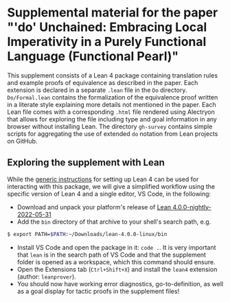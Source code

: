 # Supplemental material for the paper "'do' Unchained: Embracing Local Imperativity in a Purely Functional Language (Functional Pearl)"

This supplement consists of a Lean 4 package containing translation rules and example proofs of equivalence as described in the paper.
Each extension is declared in a separate `.lean` file in the `Do` directory.
`Do/Formal.lean` contains the formalization of the equivalence proof written in a literate style explaining more details not mentioned in the paper.
Each Lean file comes with a corresponding `.html` file rendered using Alectryon that allows for exploring the file including type and goal information in any browser without installing Lean.
The directory `gh-survey` contains simple scripts for aggregating the use of extended `do` notation from Lean projects on GitHub.

## Exploring the supplement with Lean

While the [generic instructions](https://leanprover.github.io/lean4/doc/setup.html) for setting up Lean 4 can be used for interacting with this package, we will give a simplified workflow using the specific version of Lean 4 and a single editor, VS Code, in the following:

* Download and unpack your platform's release of [Lean 4.0.0-nightly-2022-05-31](https://github.com/leanprover/lean4-nightly/releases/tag/nightly-2022-05-31)
* Add the `bin` directory of that archive to your shell's search path, e.g.
```bash
$ export PATH=$PATH:~/Downloads/lean-4.0.0-linux/bin
```
* Install VS Code and open the package in it: `code .`.
  It is very important that `lean` is in the search path of VS Code and that the supplement folder is opened as a workspace, which this command should ensure.
* Open the Extensions tab (`Ctrl+Shift+X`) and install the `lean4` extension (author: `leanprover`).
* You should now have working error diagnostics, go-to-definition, as well as a goal display for tactic proofs in the supplement files!
